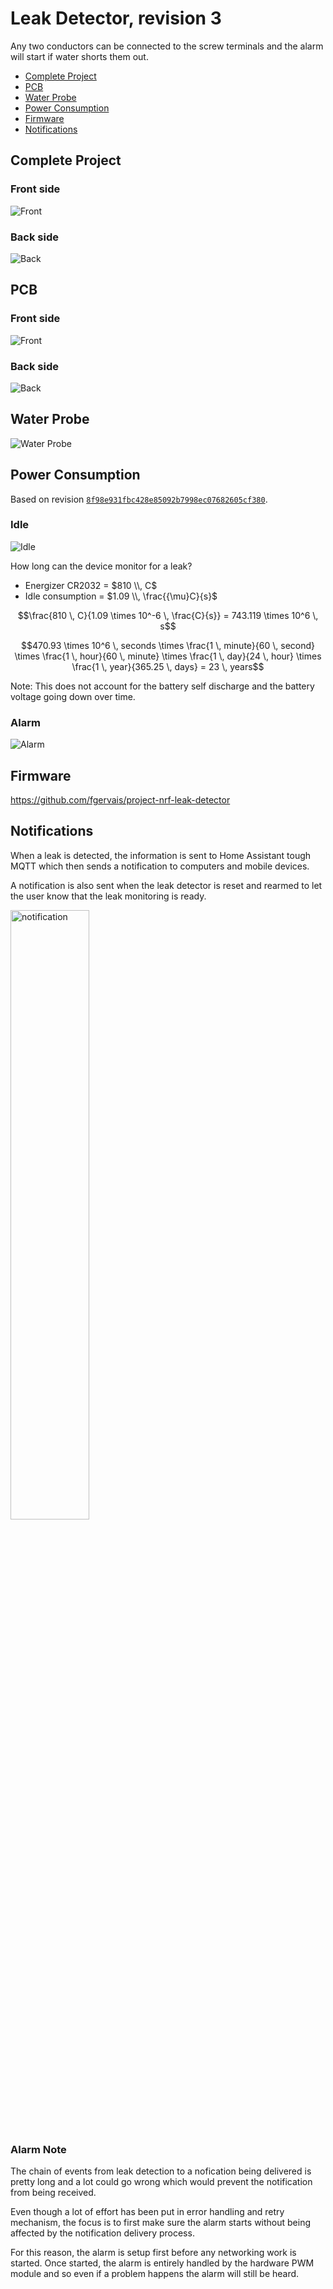 # Leak Detector, revision 3

Any two conductors can be connected to the screw terminals and the alarm will 
start if water shorts them out.

- [Complete Project](#complete-project)
- [PCB](#pcb)
- [Water Probe](#water-probe)
- [Power Consumption](#power-consumption)
- [Firmware](#firmware)
- [Notifications](#notifications)

## Complete Project

### Front side

![Front](assets/img/IMG_1487.jpg)

### Back side

![Back](assets/img/IMG_1478.jpg)

## PCB

### Front side

![Front](assets/img/IMG_1462.jpg)

### Back side

![Back](assets/img/IMG_1466.jpg)

## Water Probe

![Water Probe](assets/img/IMG_1523.jpg)

## Power Consumption

Based on revision [`8f98e931fbc428e85092b7998ec07682605cf380`](https://github.com/fgervais/project-nrf-leak-detector/tree/8f98e931fbc428e85092b7998ec07682605cf380/app/src).

### Idle

![Idle](assets/img/power_idle.png)

How long can the device monitor for a leak?

- Energizer CR2032 = $810 \\, C$
- Idle consumption = $1.09 \\, \frac{{\mu}C}{s}$

```math
\frac{810 \, C}{1.09 \times 10^-6 \, \frac{C}{s}} = 743.119 \times 10^6 \, s
```

```math
470.93 \times 10^6 \, seconds \times \frac{1 \, minute}{60 \, second} \times \frac{1 \, hour}{60 \, minute} \times \frac{1 \, day}{24 \, hour} \times \frac{1 \, year}{365.25 \, days} = 23 \, years
```

Note: This does not account for the battery self discharge and the battery voltage
going down over time.

### Alarm

![Alarm](assets/img/power_alarm.png)

## Firmware

https://github.com/fgervais/project-nrf-leak-detector

## Notifications

When a leak is detected, the information is sent to Home Assistant tough MQTT
which then sends a notification to computers and mobile devices.

A notification is also sent when the leak detector is reset and rearmed to let
the user know that the leak monitoring is ready.

<img src="assets/img/notifications.jpg" alt="notification" width="50%"/>

### Alarm Note

The chain of events from leak detection to a nofication being delivered is
pretty long and a lot could go wrong which would prevent the notification from
being received.

Even though a lot of effort has been put in error handling and retry mechanism,
the focus is to first make sure the alarm starts without being affected by the
notification delivery process.

For this reason, the alarm is setup first before any networking work is started.
Once started, the alarm is entirely handled by the hardware PWM module and so
even if a problem happens the alarm will still be heard.
